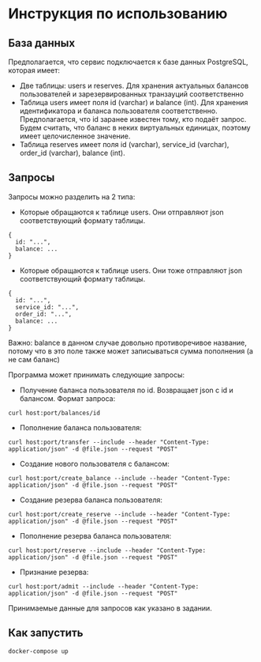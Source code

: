 # Инструкция по использованию
## База данных
Предполагается, что сервис подключается к базе данных PostgreSQL, которая имеет:
- Две таблицы: users и reserves. Для хранения актуальных балансов пользователей и зарезервированных транзауций соответственно
- Таблица users имеет поля id (varchar) и balance (int). Для хранения идентификатора и баланса пользователя соответственно. Предполагается, что id заранее известен тому, кто подаёт запрос. Будем считать, что баланс в неких виртуальных единицах, поэтому имеет целочисленное значение.
- Таблица reserves имеет поля id (varchar), service_id (varchar), order_id (varchar), balance (int).
## Запросы
Запросы можно разделить на 2 типа:
- Которые обращаются к таблице users. Они отправляют json соответствующий формату таблицы.
```
{
  id: "...",
  balance: ...
}
```
- Которые обращаются к таблице users. Они тоже отправляют json соответствующий формату таблицы.
```
{
  id: "...",
  service_id: "...",
  order_id: "...",
  balance: ...
}
```
Важно: balance в данном случае довольно противоречивое название, потому что в это поле также может записываться сумма пополнения (а не сам баланс)

Программа может принимать следующие запросы:
- Получение баланса пользователя по id. Возвращает json c id и балансом. Формат запроса:
```
curl host:port/balances/id
```
- Пополнение баланса пользователя:
```
curl host:port/transfer --include --header "Content-Type: application/json" -d @file.json --request "POST"
```
- Создание нового пользователя с балансом:
```
curl host:port/create_balance --include --header "Content-Type: application/json" -d @file.json --request "POST"
```
- Создание резерва баланса пользователя:
```
curl host:port/create_reserve --include --header "Content-Type: application/json" -d @file.json --request "POST"
```
- Пополнение резерва баланса пользователя:
```
curl host:port/reserve --include --header "Content-Type: application/json" -d @file.json --request "POST"
```
- Признание резерва:
```
curl host:port/admit --include --header "Content-Type: application/json" -d @file.json --request "POST"
```

Принимаемые данные для запросов как указано в задании.
## Как запустить
```
docker-compose up
```
